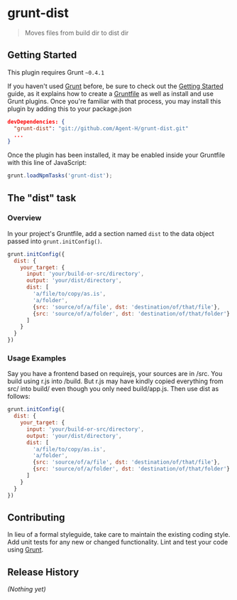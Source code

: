 # grunt-dist

> Moves files from build dir to dist dir

## Getting Started
This plugin requires Grunt `~0.4.1`

If you haven't used [Grunt](http://gruntjs.com/) before, be sure to check out the [Getting Started](http://gruntjs.com/getting-started) guide, as it explains how to create a [Gruntfile](http://gruntjs.com/sample-gruntfile) as well as install and use Grunt plugins. Once you're familiar with that process, you may install this plugin by adding this to your package.json

```json
devDependencies: {
  "grunt-dist": "git://github.com/Agent-H/grunt-dist.git"
  ...
}
```

Once the plugin has been installed, it may be enabled inside your Gruntfile with this line of JavaScript:

```js
grunt.loadNpmTasks('grunt-dist');
```

## The "dist" task

### Overview
In your project's Gruntfile, add a section named `dist` to the data object passed into `grunt.initConfig()`.

```js
grunt.initConfig({
  dist: {
    your_target: {
      input: 'your/build-or-src/directory',
      output: 'your/dist/directory',
      dist: [
        'a/file/to/copy/as.is',
        'a/folder',
        {src: 'source/of/a/file', dst: 'destination/of/that/file'},
        {src: 'source/of/a/folder', dst: 'destination/of/that/folder'}
      ]
    }
  }
})
```

### Usage Examples

Say you have a frontend based on requirejs, your sources are in /src. You build using r.js into /build. But r.js may have kindly copied everything from src/ into build/ even though you only need build/app.js.
Then use dist as follows:

```js
grunt.initConfig({
  dist: {
    your_target: {
      input: 'your/build-or-src/directory',
      output: 'your/dist/directory',
      dist: [
        'a/file/to/copy/as.is',
        'a/folder',
        {src: 'source/of/a/file', dst: 'destination/of/that/file'},
        {src: 'source/of/a/folder', dst: 'destination/of/that/folder'}
      ]
    }
  }
})
```


## Contributing
In lieu of a formal styleguide, take care to maintain the existing coding style. Add unit tests for any new or changed functionality. Lint and test your code using [Grunt](http://gruntjs.com/).

## Release History
_(Nothing yet)_
